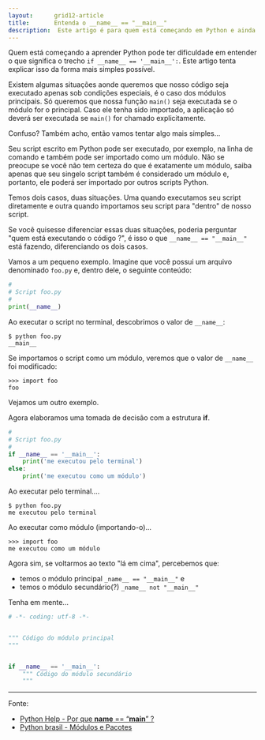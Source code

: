 ```yaml
---
layout:      grid12-article
title:       Entenda o __name__ == "__main__"
description:  Este artigo é para quem está começando em Python e ainda não entendeu o funcionamento de __name__ == '__main__'
---
```


Quem está começando a aprender Python pode ter dificuldade em entender o que significa o trecho 
`if __name__ == '__main__':`. Este artigo tenta explicar isso da forma mais simples possível.

Existem algumas situações aonde queremos que nosso código seja executado apenas sob condições especiais, é o caso dos 
módulos principais. Só queremos que nossa função `main()` seja executada se o módulo for o principal. Caso ele tenha 
sido importado, a aplicação só deverá ser executada se `main()` for chamado explicitamente.

Confuso? Também acho, então vamos tentar algo mais simples...

Seu script escrito em Python pode ser executado, por exemplo, na linha de comando e também pode ser importado como um
módulo. Não se preocupe se você não tem certeza do que é exatamente um módulo, saiba apenas que seu singelo script 
também é considerado um módulo e, portanto, ele poderá ser importado por outros scripts Python.

Temos dois casos, duas situações. Uma quando executamos seu script diretamente e outra quando importamos seu script
para "dentro" de nosso script.

Se você quisesse diferenciar essas duas situações, poderia perguntar "quem está executando o código ?", é isso o que
`__name__ == "__main__"` está fazendo, diferenciando os dois casos.


Vamos a um pequeno exemplo. Imagine que você possui um arquivo denominado `foo.py` e, dentro dele, o seguinte conteúdo:

```python
#
# Script foo.py
#
print(__name__)
```

Ao executar o script no terminal, descobrimos o valor de `__name__`:

    $ python foo.py 
    __main__


Se importamos o script como um módulo, veremos que o valor de `__name__` foi modificado:

    >>> import foo  
    foo

Vejamos um outro exemplo.

Agora elaboramos uma tomada de decisão com a estrutura __if__.

```python
#
# Script foo.py
#
if __name__ == '__main__':
    print('me executou pelo terminal')
else:
    print('me executou como um módulo')
```

Ao executar pelo terminal....

    $ python foo.py 
    me executou pelo terminal

Ao executar como módulo (importando-o)...

    >>> import foo
    me executou como um módulo


Agora sim, se voltarmos ao texto "lá em cima", percebemos que:

- temos o módulo principal `_name__ == "__main__"` e
- temos o módulo secundário(?) `_name__ not "__main__"`

Tenha em mente...

```python
# -*- coding: utf-8 -*-


""" Código do módulo principal
"""


if __name__ == '__main__':
    """ Código do módulo secundário
    """    

```

<hr>
Fonte:

- [Python Help - Por que __name__ == “__main__” ?](https://pythonhelp.wordpress.com/2012/06/15/por-que-__name__-__main__/ "link-externo")
- [Python brasil - Módulos e Pacotes](http://wiki.python.org.br/ModulosPacotes "link-externo")
